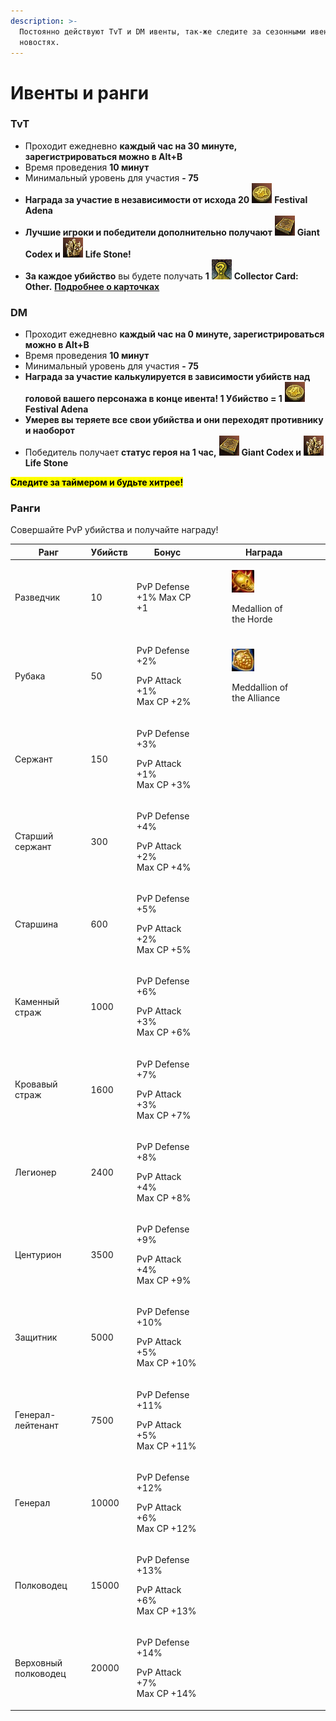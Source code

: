 ```yaml
---
description: >-
  Постоянно действуют TvT и DM ивенты, так-же следите за сезонными ивентами в
  новостях.
---
```


# Ивенты и ранги

### TvT

* Проходит ежедневно **каждый час на 30 минуте, зарегистрироваться можно в Alt+B**
* Время проведения **10 минут**
* Минимальный уровень для участия **- 75**
* **Награда за участие в независимости от исхода 20** ![](<../.gitbook/assets/image (534).png>) **Festival Adena**
* **Лучшие игроки и победители дополнительно получают** ![](<../.gitbook/assets/image (535).png>) **Giant Codex и** ![](<../.gitbook/assets/image (536).png>) **Life Stone!**
* **За каждое убийство** вы будете получать **1** ![](<../.gitbook/assets/image (537).png>) **Collector Card: Other.** [**Подробнее о карточках**](https://about.l2gorynych.com/opisanie-servera/epicheskaya-bizhuteriya)

### DM

* Проходит ежедневно **каждый час на 0 минуте, зарегистрироваться можно в Alt+B**
* Время проведения **10 минут**
* Минимальный уровень для участия **- 75**
* **Награда за участие калькулируется в зависимости убийств над головой вашего персонажа в конце ивента! 1 Убийство = 1** ![](<../.gitbook/assets/image (538).png>) **Festival Adena**
* **Умерев вы теряете все свои убийства и они переходят противнику и наоборот**
* Победитель получает **статус героя на 1 час,** ![](<../.gitbook/assets/image (539).png>) **Giant Codex и** ![](<../.gitbook/assets/image (540).png>) **Life Stone**

<mark style="color:$warning;">**Следите за таймером и будьте хитрее!**</mark>

### Ранги

Совершайте PvP убийства и получайте награду!

| Ранг                 | Убийств | Бонус                                                       | Награда                                                                                                                                     |
| -------------------- | ------- | ----------------------------------------------------------- | ------------------------------------------------------------------------------------------------------------------------------------------- |
| Разведчик            | 10      | PvP Defense +1% Max CP +1                                   | <div><figure><img src="../.gitbook/assets/image (575).png" alt=""><figcaption><p>Medallion of the Horde</p></figcaption></figure></div>     |
| Рубака               | 50      | <p>PvP Defense +2%</p><p>PvP Attack +1%<br>Max CP +2%</p>   | <div><figure><img src="../.gitbook/assets/image (576).png" alt=""><figcaption><p>Meddallion of the Alliance</p></figcaption></figure></div> |
| Сержант              | 150     | <p>PvP Defense +3%</p><p>PvP Attack +1%<br>Max CP +3%</p>   |                                                                                                                                             |
| Старший сержант      | 300     | <p>PvP Defense +4%</p><p>PvP Attack +2%<br>Max CP +4%</p>   |                                                                                                                                             |
| Старшина             | 600     | <p>PvP Defense +5%</p><p>PvP Attack +2%<br>Max CP +5%</p>   |                                                                                                                                             |
| Каменный страж       | 1000    | <p>PvP Defense +6%</p><p>PvP Attack +3%<br>Max CP +6%</p>   |                                                                                                                                             |
| Кровавый страж       | 1600    | <p>PvP Defense +7%</p><p>PvP Attack +3%<br>Max CP +7%</p>   |                                                                                                                                             |
| Легионер             | 2400    | <p>PvP Defense +8%</p><p>PvP Attack +4%<br>Max CP +8%</p>   |                                                                                                                                             |
| Центурион            | 3500    | <p>PvP Defense +9%</p><p>PvP Attack +4%<br>Max CP +9%</p>   |                                                                                                                                             |
| Защитник             | 5000    | <p>PvP Defense +10%</p><p>PvP Attack +5%<br>Max CP +10%</p> |                                                                                                                                             |
| Генерал-лейтенант    | 7500    | <p>PvP Defense +11%</p><p>PvP Attack +5%<br>Max CP +11%</p> |                                                                                                                                             |
| Генерал              | 10000   | <p>PvP Defense +12%</p><p>PvP Attack +6%<br>Max CP +12%</p> |                                                                                                                                             |
| Полководец           | 15000   | <p>PvP Defense +13%</p><p>PvP Attack +6%<br>Max CP +13%</p> |                                                                                                                                             |
| Верховный полководец | 20000   | <p>PvP Defense +14%</p><p>PvP Attack +7%<br>Max CP +14%</p> |                                                                                                                                             |



